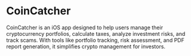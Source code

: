 # CoinCatcher
CoinCatcher is an iOS app designed to help users manage their cryptocurrency portfolios, calculate taxes, analyze investment risks, and track scams. With tools like portfolio tracking, risk assessment, and PDF report generation, it simplifies crypto management for investors.
